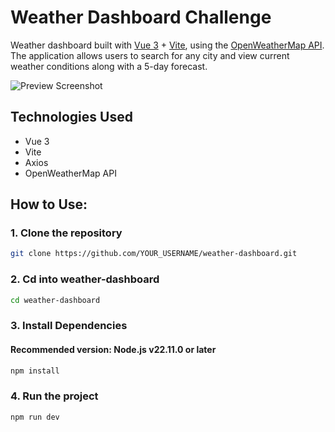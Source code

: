 # Weather Dashboard Challenge

Weather dashboard built with [Vue 3](https://vuejs.org/) + [Vite](https://vitejs.dev/), using the [OpenWeatherMap API](https://openweathermap.org/api). The application allows users to search for any city and view current weather conditions along with a 5-day forecast.

![Preview Screenshot](./src/assets/preview.png)

## Technologies Used

- Vue 3
- Vite
- Axios
- OpenWeatherMap API

## How to Use:

### 1. Clone the repository

```bash
git clone https://github.com/YOUR_USERNAME/weather-dashboard.git
```

### 2. Cd into weather-dashboard

```bash
cd weather-dashboard
```

### 3. Install Dependencies
#### Recommended version: Node.js v22.11.0 or later
```bash
npm install
```

### 4. Run the project

```bash
npm run dev
```
